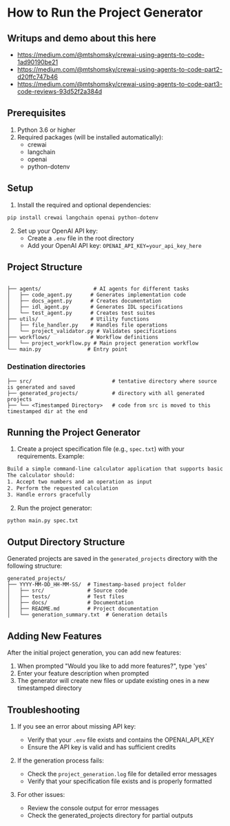 # How to Run the Project Generator

## Writups and demo about this here
- https://medium.com/@mtshomsky/crewai-using-agents-to-code-1ad90190be21
- https://medium.com/@mtshomsky/crewai-using-agents-to-code-part2-d20ffc747b46
- https://medium.com/@mtshomsky/crewai-using-agents-to-code-part3-code-reviews-93d52f2a384d

## Prerequisites
1. Python 3.6 or higher
2. Required packages (will be installed automatically):
   - crewai
   - langchain
   - openai
   - python-dotenv

## Setup

1. Install the required and optional dependencies:
```bash
pip install crewai langchain openai python-dotenv
```

2. Set up your OpenAI API key:
   - Create a `.env` file in the root directory
   - Add your OpenAI API key: `OPENAI_API_KEY=your_api_key_here`

## Project Structure
```

├── agents/                 # AI agents for different tasks
│   ├── code_agent.py      # Generates implementation code
│   ├── docs_agent.py      # Creates documentation
│   ├── idl_agent.py       # Generates IDL specifications
│   └── test_agent.py      # Creates test suites
├── utils/                 # Utility functions
│   ├── file_handler.py    # Handles file operations
│   └── project_validator.py # Validates specifications
├── workflows/             # Workflow definitions
│   └── project_workflow.py # Main project generation workflow
└── main.py               # Entry point
```
###  Destination directories
```
├── src/                          # tentative directory where source is generated and saved
├── generated_projects/           # directory with all generated projects
├── └── <Timestamped Directory>   # code from src is moved to this timestamped dir at the end
```

## Running the Project Generator

1. Create a project specification file (e.g., `spec.txt`) with your requirements. Example:
```txt
Build a simple command-line calculator application that supports basic arithmetic operations.
The calculator should:
1. Accept two numbers and an operation as input
2. Perform the requested calculation
3. Handle errors gracefully
```

2. Run the project generator:
```bash
python main.py spec.txt
```

## Output Directory Structure
Generated projects are saved in the `generated_projects` directory with the following structure:
```
generated_projects/
├── YYYY-MM-DD_HH-MM-SS/  # Timestamp-based project folder
│   ├── src/              # Source code
│   ├── tests/            # Test files
│   ├── docs/             # Documentation
│   ├── README.md         # Project documentation
│   └── generation_summary.txt  # Generation details
```

## Adding New Features
After the initial project generation, you can add new features:

1. When prompted "Would you like to add more features?", type 'yes'
2. Enter your feature description when prompted
3. The generator will create new files or update existing ones in a new timestamped directory

## Troubleshooting

1. If you see an error about missing API key:
   - Verify that your `.env` file exists and contains the OPENAI_API_KEY
   - Ensure the API key is valid and has sufficient credits

2. If the generation process fails:
   - Check the `project_generation.log` file for detailed error messages
   - Verify that your specification file exists and is properly formatted

3. For other issues:
   - Review the console output for error messages
   - Check the generated_projects directory for partial outputs
